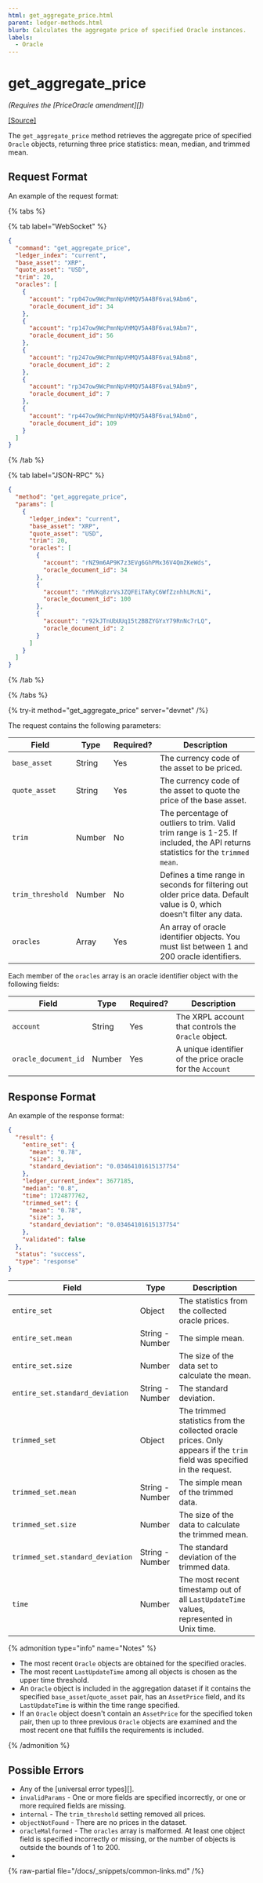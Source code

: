 ```yaml
---
html: get_aggregate_price.html
parent: ledger-methods.html
blurb: Calculates the aggregate price of specified Oracle instances.
labels:
  - Oracle
---
```

# get_aggregate_price

_(Requires the [PriceOracle amendment][])_

[[Source]](https://github.com/XRPLF/rippled/blob/master/src/ripple/rpc/handlers/GetAggregatePrice.cpp "Source")


The `get_aggregate_price` method retrieves the aggregate price of specified `Oracle` objects, returning three price statistics: mean, median, and trimmed mean.


## Request Format

An example of the request format:

{% tabs %}

{% tab label="WebSocket" %}
```json
{
  "command": "get_aggregate_price",
  "ledger_index": "current",
  "base_asset": "XRP",
  "quote_asset": "USD",
  "trim": 20,
  "oracles": [
    {
      "account": "rp047ow9WcPmnNpVHMQV5A4BF6vaL9Abm6",
      "oracle_document_id": 34
    },
    {
      "account": "rp147ow9WcPmnNpVHMQV5A4BF6vaL9Abm7",
      "oracle_document_id": 56
    },
    {
      "account": "rp247ow9WcPmnNpVHMQV5A4BF6vaL9Abm8",
      "oracle_document_id": 2
    },
    {
      "account": "rp347ow9WcPmnNpVHMQV5A4BF6vaL9Abm9",
      "oracle_document_id": 7
    },
    {
      "account": "rp447ow9WcPmnNpVHMQV5A4BF6vaL9Abm0",
      "oracle_document_id": 109
    }
  ]
}
```
{% /tab %}

{% tab label="JSON-RPC" %}
```json
{
  "method": "get_aggregate_price",
  "params": [
    {
      "ledger_index": "current",
      "base_asset": "XRP",
      "quote_asset": "USD",
      "trim": 20,
      "oracles": [
        {
          "account": "rNZ9m6AP9K7z3EVg6GhPMx36V4QmZKeWds",
          "oracle_document_id": 34
        },
        {
          "account": "rMVKq8zrVsJZQFEiTARyC6WfZznhhLMcNi",
          "oracle_document_id": 100
        },
        {
          "account": "r92kJTnUbUUq15t2BBZYGYxY79RnNc7rLQ",
          "oracle_document_id": 2
        }
      ]
    }
  ]
}
```
{% /tab %}

{% /tabs %}

{% try-it method="get_aggregate_price" server="devnet" /%}

The request contains the following parameters:

| Field                        | Type   | Required? | Description |
|------------------------------|--------|-----------|-------------|
| `base_asset`                 | String | Yes       | The currency code of the asset to be priced. |
| `quote_asset`                | String | Yes       | The currency code of the asset to quote the price of the base asset. |
| `trim`                       | Number | No        | The percentage of outliers to trim. Valid trim range is 1-25. If included, the API returns statistics for the `trimmed mean`. |
| `trim_threshold`             | Number | No        | Defines a time range in seconds for filtering out older price data. Default value is 0, which doesn't filter any data. |
| `oracles`                    | Array  | Yes       | An array of oracle identifier objects. You must list between 1 and 200 oracle identifiers. |

Each member of the `oracles` array is an oracle identifier object with the following fields:

| Field                | Type   | Required? | Description |
|----------------------|--------|-----------|-------------|
| `account`            | String | Yes       | The XRPL account that controls the `Oracle` object. |
| `oracle_document_id` | Number | Yes       | A unique identifier of the price oracle for the `Account` |


## Response Format

An example of the response format:

```json
{
  "result": {
    "entire_set": {
      "mean": "0.78",
      "size": 3,
      "standard_deviation": "0.03464101615137754"
    },
    "ledger_current_index": 3677185,
    "median": "0.8",
    "time": 1724877762,
    "trimmed_set": {
      "mean": "0.78",
      "size": 3,
      "standard_deviation": "0.03464101615137754"
    },
    "validated": false
  },
  "status": "success",
  "type": "response"
}
```

| Field                            | Type            | Description |
|----------------------------------|-----------------|-------------|
| `entire_set`                     | Object          | The statistics from the collected oracle prices. |
| `entire_set.mean`                | String - Number | The simple mean. |
| `entire_set.size`                | Number          | The size of the data set to calculate the mean. |
| `entire_set.standard_deviation`  | String - Number | The standard deviation. |
| `trimmed_set`                    | Object          | The trimmed statistics from the collected oracle prices. Only appears if the `trim` field was specified in the request. |
| `trimmed_set.mean`               | String - Number | The simple mean of the trimmed data. |
| `trimmed_set.size`               | Number          | The size of the data to calculate the trimmed mean. |
| `trimmed_set.standard_deviation` | String - Number | The standard deviation of the trimmed data. |
| `time`                           | Number          | The most recent timestamp out of all `LastUpdateTime` values, represented in Unix time. |

{% admonition type="info" name="Notes" %}

- The most recent `Oracle` objects are obtained for the specified oracles.
- The most recent `LastUpdateTime` among all objects is chosen as the upper time threshold.
- An `Oracle` object is included in the aggregation dataset if it contains the specified `base_asset`/`quote_asset` pair, has an `AssetPrice` field, and its `LastUpdateTime` is within the time range specified.
- If an `Oracle` object doesn't contain an `AssetPrice` for the specified token pair, then up to three previous `Oracle` objects are examined and the most recent one that fulfills the requirements is included.

{% /admonition %}


## Possible Errors

- Any of the [universal error types][].
- `invalidParams` - One or more fields are specified incorrectly, or one or more required fields are missing.
- `internal` - The `trim_threshold` setting removed all prices.
- `objectNotFound` - There are no prices in the dataset.
- `oracleMalformed` - The `oracles` array is malformed. At least one object field is specified incorrectly or missing, or the number of objects is outside the bounds of 1 to 200.
- 

{% raw-partial file="/docs/_snippets/common-links.md" /%}
